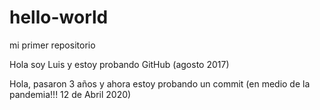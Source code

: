 # hello-world
mi primer repositorio

Hola soy Luis y estoy probando GitHub (agosto 2017)

Hola, pasaron 3 años y ahora estoy probando un commit (en medio de la pandemia!!! 12 de Abril 2020)
